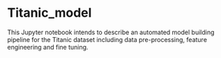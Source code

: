 # Titanic_model
This Jupyter notebook intends to describe an automated model building pipeline for the Titanic dataset including data pre-processing, feature engineering and fine tuning. 

